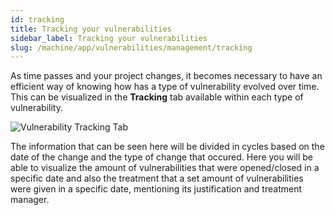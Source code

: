 ```yaml
---
id: tracking
title: Tracking your vulnerabilities
sidebar_label: Tracking your vulnerabilities
slug: /machine/app/vulnerabilities/management/tracking
---
```


As time passes
and your project changes,
it becomes necessary to have
an efficient way of knowing
how has a type of vulnerability
evolved over time.
This can be visualized
in the **Tracking** tab
available within each type of vulnerability.

![Vulnerability Tracking Tab](https://res.cloudinary.com/fluid-attacks/image/upload/v1622211884/docs/web/vulnerabilities/management/vulnerabilities_tracking_eivofx.webp)

The information
that can be seen here
will be divided in cycles
based on the date of the change
and the type of change that occured.
Here you will be able
to visualize the amount of vulnerabilities
that were opened/closed in a specific date
and also the treatment
that a set amount of vulnerabilities
were given in a specific date,
mentioning its justification
and treatment manager.
